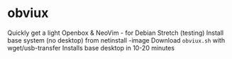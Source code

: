 # obviux
Quickly get a light Openbox &amp; NeoVim - for Debian Stretch (testing)
Install base system (no desktop) from netinstall -image
Download `obviux.sh` with wget/usb-transfer
Installs base desktop in 10-20 minutes
